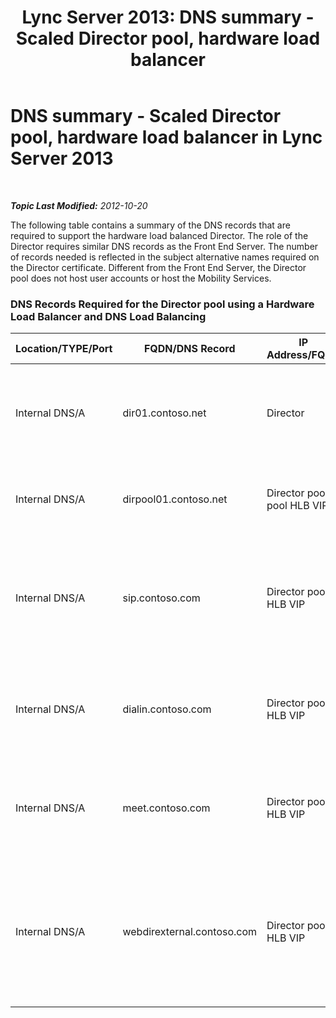 ﻿---
title: 'Lync Server 2013: DNS summary - Scaled Director pool, hardware load balancer'
TOCTitle: DNS summary - Scaled Director pool, hardware load balancer
ms:assetid: 08ba48e6-bfa1-4ab0-bc89-d58ddb9c20af
ms:mtpsurl: https://technet.microsoft.com/en-us/library/JJ204655(v=OCS.15)
ms:contentKeyID: 48183340
ms.date: 07/23/2014
mtps_version: v=OCS.15
---

<div data-xmlns="http://www.w3.org/1999/xhtml">

<div class="topic" data-xmlns="http://www.w3.org/1999/xhtml" data-msxsl="urn:schemas-microsoft-com:xslt" data-cs="http://msdn.microsoft.com/en-us/">

<div data-asp="http://msdn2.microsoft.com/asp">

# DNS summary - Scaled Director pool, hardware load balancer in Lync Server 2013

</div>

<div id="mainSection">

<div id="mainBody">

<span> </span>

_**Topic Last Modified:** 2012-10-20_

The following table contains a summary of the DNS records that are required to support the hardware load balanced Director. The role of the Director requires similar DNS records as the Front End Server. The number of records needed is reflected in the subject alternative names required on the Director certificate. Different from the Front End Server, the Director pool does not host user accounts or host the Mobility Services.

### DNS Records Required for the Director pool using a Hardware Load Balancer and DNS Load Balancing

<table>
<colgroup>
<col style="width: 25%" />
<col style="width: 25%" />
<col style="width: 25%" />
<col style="width: 25%" />
</colgroup>
<thead>
<tr class="header">
<th>Location/TYPE/Port</th>
<th>FQDN/DNS Record</th>
<th>IP Address/FQDN</th>
<th>Maps to/Comments</th>
</tr>
</thead>
<tbody>
<tr class="odd">
<td><p>Internal DNS/A</p></td>
<td><p>dir01.contoso.net</p></td>
<td><p>Director</p></td>
<td><p>Director host record used for replication and server to server communication</p></td>
</tr>
<tr class="even">
<td><p>Internal DNS/A</p></td>
<td><p>dirpool01.contoso.net</p></td>
<td><p>Director pool pool HLB VIP</p></td>
<td><p>Host record for the DNS load balanced Director pool</p></td>
</tr>
<tr class="odd">
<td><p>Internal DNS/A</p></td>
<td><p>sip.contoso.com</p></td>
<td><p>Director pool HLB VIP</p></td>
<td><p>Inbound session initiation protocol (SIP) from the internal interface of the Edge Server</p></td>
</tr>
<tr class="even">
<td><p>Internal DNS/A</p></td>
<td><p>dialin.contoso.com</p></td>
<td><p>Director pool HLB VIP</p></td>
<td><p>Hardware load balanced published dialin web services from reverse proxy</p></td>
</tr>
<tr class="odd">
<td><p>Internal DNS/A</p></td>
<td><p>meet.contoso.com</p></td>
<td><p>Director pool HLB VIP</p></td>
<td><p>Hardware load balanced published meet web services from reverse proxy</p></td>
</tr>
<tr class="even">
<td><p>Internal DNS/A</p></td>
<td><p>webdirexternal.contoso.com</p></td>
<td><p>Director pool HLB VIP</p></td>
<td><p>Hardware load balanced published and defined by the reverse proxy Web Ticket external web services for the Director pool</p></td>
</tr>
</tbody>
</table>


</div>

<span> </span>

</div>

</div>

</div>

